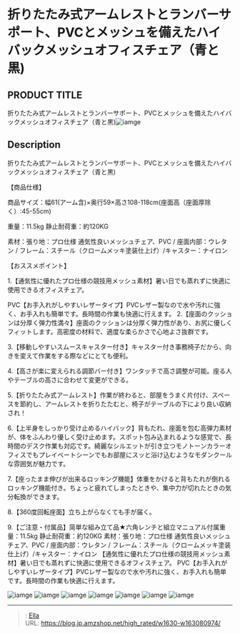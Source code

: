 # 折りたたみ式アームレストとランバーサポート、PVCとメッシュを備えたハイバックメッシュオフィスチェア（青と黒)


## PRODUCT TITLE 

折りたたみ式アームレストとランバーサポート、PVCとメッシュを備えたハイバックメッシュオフィスチェア（青と黒)![iamge](https://b2bfiles1.gigab2b.cn/image/wkseller/19629/20230224_80d5c8b13ab35fb78f046f92c3134fa8.JPG)

## Description

折りたたみ式アームレストとランバーサポート、PVCとメッシュを備えたハイバックメッシュオフィスチェア（青と黒)

【商品仕様】

商品サイズ：幅61(アーム含)×奥行59×高さ108-118cm(座面高（座面厚除く）:45-55cm)

重量：11.5kg 静止耐荷重：約120KG

素材：張り地：プロ仕様 通気性良いメッシュチェア、PVC / 座面内部：ウレタン / フレーム：スチール（クロームメッキ塗装仕上げ）/キャスター：ナイロン

【おススメポイント】 

1.【通気性に優れたプロ仕様の競技用メッシュ素材】暑い日でも蒸れずに快適に使用できるオフィスチェア。

PVC【お手入れがしやすいレザータイプ】PVCレザー製なので水や汚れに強く、お手入れも簡単です。長時間の作業も快適に行えます。
2.【座面のクッションは分厚く弾力性満々】座面のクッションは分厚く弾力性があり、お尻に優しくフィットします。高密度の材料で、適度な柔らかさで心地よさ抜群です。

3.【移動しやすいスムースキャスター付き】キャスター付き事務椅子だから、向きを変えて作業をする際などにとても便利。

4.【高さが楽に変えられる調節バー付き】ワンタッチで高さ調整が可能。座る人やテーブルの高さに合わせて変更ができる。

5.【折りたたみ式アームレスト】作業が終わると、部屋をうまく片付け、スペースを節約し、アームレストを折りたたむと、椅子がテーブルの下により良い収納され！

6.【上半身をしっかり受け止めるハイバック】背もたれ、座面を包む高弾力素材が、体をふんわり優しく受け止めます。スポット包み込まれるような感覚で、長時間のデスク作業も対応です。綺麗なシルエットが引き立つモノトーンカラーオフィスでもプレイベートシーンでもお部屋にスッと浴け込むようなモダンクールな雰囲気が魅力です。

7.【座ったまま伸びが出来るロッキング機能】体重をかけると背もたれが倒れるロッキング機能付き。ちょっと疲れてしまったときや、集中力が切れたときの気分転換ができます。

8.【360度回転座面】立ち上がらなくても手が届く。

9.【ご注意・付属品】简単な組み立て品★六角レンチと組立マニュアル付属重量：11.5kg 静止耐荷重：約120KG
素材：張り地：プロ仕様 通気性良いメッシュチェア、PVC / 座面内部：ウレタン / フレーム：スチール（クロームメッキ塗装仕上げ）/キャスター：ナイロン
【通気性に優れたプロ仕様の競技用メッシュ素材】暑い日でも蒸れずに快適に使用できるオフィスチェア。 PVC【お手入れがしやすいレザータイプ】PVCレザー製なので水や汚れに強く、お手入れも簡単です。長時間の作業も快適に行えます。







![iamge](https://b2bfiles1.gigab2b.cn/image/wkseller/19629/20230224_448f0715408ab58070f9b3ae5437a181.JPG)
![iamge](https://b2bfiles1.gigab2b.cn/image/wkseller/19629/20230224_99010413656a1f7a6b3b9ea58d5d1e8a.JPG)
![iamge](https://b2bfiles1.gigab2b.cn/image/wkseller/19629/20230224_1c486db2a928b6e75eff9b1ac7a1d228.JPG)
![iamge](https://b2bfiles1.gigab2b.cn/image/wkseller/19629/20230224_359bc53751583383023fdd77e05024f0.JPG)
![iamge](https://b2bfiles1.gigab2b.cn/image/wkseller/19629/20230224_7934aa1ec5a5832216a6481e550f40bd.JPG)
![iamge](https://b2bfiles1.gigab2b.cn/image/wkseller/19629/20230224_6db687daa3c4d6e98bac1ac88e17544d.JPG)
![iamge](https://b2bfiles1.gigab2b.cn/image/wkseller/19629/20230224_b427993f48de05316259360b622f3f8f.JPG)


---

> : [Ella](https://blog.jp.amzshop.net/)  
> URL: https://blog.jp.amzshop.net/high_rated/w1630-w163080974/  


